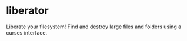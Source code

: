 liberator
=========

Liberate your filesystem! Find and destroy large files and folders using a curses interface.
